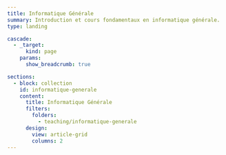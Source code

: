 ```yaml
---
title: Informatique Générale
summary: Introduction et cours fondamentaux en informatique générale.
type: landing

cascade:
  - _target:
      kind: page
    params:
      show_breadcrumb: true

sections:
  - block: collection
    id: informatique-generale
    content:
      title: Informatique Générale
      filters:
        folders:
          - teaching/informatique-generale
      design:
        view: article-grid
        columns: 2
---
```

